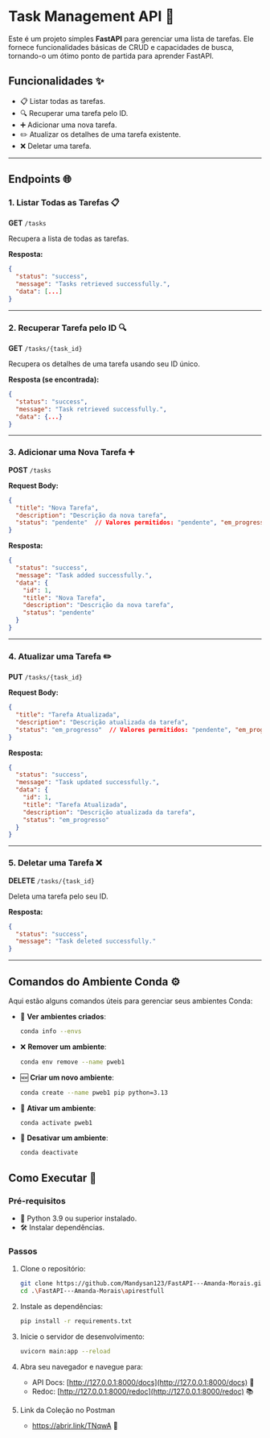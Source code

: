 # Task Management API 📝

Este é um projeto simples **FastAPI** para gerenciar uma lista de tarefas. Ele fornece funcionalidades básicas de CRUD e capacidades de busca, tornando-o um ótimo ponto de partida para aprender FastAPI.


## Funcionalidades ✨

- 📋 Listar todas as tarefas.
- 🔍 Recuperar uma tarefa pelo ID.
- ➕ Adicionar uma nova tarefa.
- ✏️ Atualizar os detalhes de uma tarefa existente.
- ❌ Deletar uma tarefa.

---

## Endpoints 🌐

### 1. **Listar Todas as Tarefas** 📋
**GET** `/tasks`

Recupera a lista de todas as tarefas.

**Resposta:**
```json
{
  "status": "success",
  "message": "Tasks retrieved successfully.",
  "data": [...]
}
```

---

### 2. **Recuperar Tarefa pelo ID** 🔍
**GET** `/tasks/{task_id}`

Recupera os detalhes de uma tarefa usando seu ID único.

**Resposta (se encontrada):**
```json
{
  "status": "success",
  "message": "Task retrieved successfully.",
  "data": {...}
}
```


---

### 3. **Adicionar uma Nova Tarefa** ➕
**POST** `/tasks`

**Request Body:**
```json
{
  "title": "Nova Tarefa",
  "description": "Descrição da nova tarefa",
  "status": "pendente"  // Valores permitidos: "pendente", "em_progresso", "completada"
}
```

**Resposta:**
```json
{
  "status": "success",
  "message": "Task added successfully.",
  "data": {
    "id": 1,
    "title": "Nova Tarefa",
    "description": "Descrição da nova tarefa",
    "status": "pendente"
  }
}
```

---

### 4. **Atualizar uma Tarefa** ✏️
**PUT** `/tasks/{task_id}`

**Request Body:**
```json
{
  "title": "Tarefa Atualizada",
  "description": "Descrição atualizada da tarefa",
  "status": "em_progresso"  // Valores permitidos: "pendente", "em_progresso", "completada"
}
```

**Resposta:**
```json
{
  "status": "success",
  "message": "Task updated successfully.",
  "data": {
    "id": 1,
    "title": "Tarefa Atualizada",
    "description": "Descrição atualizada da tarefa",
    "status": "em_progresso"
  }
}
```

---

### 5. **Deletar uma Tarefa** ❌
**DELETE** `/tasks/{task_id}`

Deleta uma tarefa pelo seu ID.

**Resposta:**
```json
{
  "status": "success",
  "message": "Task deleted successfully."
}
```

---

## Comandos do Ambiente Conda ⚙️

Aqui estão alguns comandos úteis para gerenciar seus ambientes Conda:

- 🌱 **Ver ambientes criados**:
  ```bash
  conda info --envs
  ```

- ❌ **Remover um ambiente**:
  ```bash
  conda env remove --name pweb1
  ```

- 🆕 **Criar um novo ambiente**:
  ```bash
  conda create --name pweb1 pip python=3.13
  ```

- 🔄 **Ativar um ambiente**:
  ```bash
  conda activate pweb1
  ```

- 🚪 **Desativar um ambiente**:
  ```bash
  conda deactivate
  ```

## Como Executar 🚀

### Pré-requisitos

- 🐍 Python 3.9 ou superior instalado.
- 🛠 Instalar dependências.

### Passos

1. Clone o repositório:
   ```bash
   git clone https://github.com/Mandysan123/FastAPI---Amanda-Morais.git
   cd .\FastAPI---Amanda-Morais\apirestfull
   ```

2. Instale as dependências:
   ```bash
   pip install -r requirements.txt
   ```

3. Inicie o servidor de desenvolvimento:
   ```bash
   uvicorn main:app --reload
   ```

4. Abra seu navegador e navegue para:
   - API Docs: [http://127.0.0.1:8000/docs](http://127.0.0.1:8000/docs) 📄
   - Redoc: [http://127.0.0.1:8000/redoc](http://127.0.0.1:8000/redoc) 📚

5. Link da Coleção no Postman
   - https://abrir.link/TNqwA 🔗
